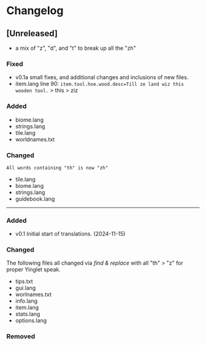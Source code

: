 # Changelog

## [Unreleased]
- a mix of "z", "d", and "t" to break up all the "zh"

### Fixed
- v0.1a small fixes, and additional changes and inclusions of new files.
- item.lang
    line 90: `item.tool.hoe.wood.desc=Till ze land wiz this wooden tool.` > this > ziz

### Added
- biome.lang
- strings.lang
- tile.lang
- worldnames.txt

### Changed
    All words containing "th" is now "zh"
- tile.lang
- biome.lang
- strings.lang 
- guidebook.lang

---

### Added
- v0.1 Initial start of translations. (2024-11-15)

### Changed
The following files all changed via *find & replace* with all "th" > "z" for proper Yinglet speak.
- tips.txt
- gui.lang
- worlnames.txt
- info.lang
- item.lang
- stats.lang
- options.lang

### Removed

